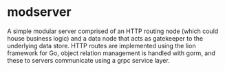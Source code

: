 # modserver
A simple modular server comprised of an HTTP routing node (which could house business logic) and a data node that acts as
gatekeeper to the underlying data store. HTTP routes are implemented using the lion framework for Go, object relation management is handled with gorm, and these to servers communicate using a grpc service layer.
